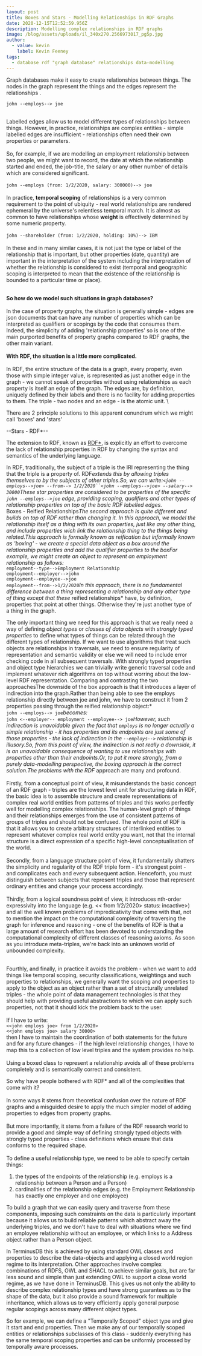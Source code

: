 ```yaml
---
layout: post
title: Boxes and Stars - Modelling Relationships in RDF Graphs
date: 2020-12-15T12:52:59.956Z
description: Modelling complex relationships in RDF graphs
image: /blog/assets/uploads/il_340x270.2566973017_pg5p.jpg
author:
  - value: kevin
    label: Kevin Feeney
tags:
  - database rdf "graph database" relationships data-modelling
---
```

Graph databases make it easy to create relationships between things. The nodes in the graph represent the things and the edges represent the relationships .

`john --employs--> joe`

\
Labelled edges allow us to model different types of relationships between things. However, in practice, relationships are complex entities - simple labelled edges are insufficient - relationships often need their own properties or parameters.\
\
So, for example, if we are modelling an employment relationship between two people, we might want to record, the date at which the relationship started and ended, the job-title, the salary or any other number of details which are considered significant.\
\
`john --employs (from: 1/2/2020, salary: 300000)--> joe`\
\
In practice, **temporal scoping** of relationships is a very common requirement to the point of ubiquity - real world relationships are rendered ephemeral by the universe's relentless temporal march. It is almost as common to have relationships whose **weight** is effectively determined by some numeric property.\
\
`john --shareholder (from: 1/2/2020, holding: 10%)--> IBM`\
\
In these and in many similar cases, it is not just the type or label of the relationship that is important, but other properties (date, quantity) are important in the interpretation of the system including the interpretation of whether the relationship is considered to exist (temporal and geographic scoping is interpreted to mean that the existence of the relationship is bounded to a particular time or place). 

\
**So how do we model such situations in graph databases?**\
\
In the case of property graphs, the situation is generally simple - edges are json documents that can have any number of properties which can be interpreted as qualifiers or scopings by the code that consumes them. Indeed, the simplicity of adding 'relationship properties' so is one of the main purported benefits of property graphs compared to RDF graphs, the other main variant.  \
\
**With RDF, the situation is a little more complicated.**\
\
In RDF, the entire structure of the data is a graph, every property, even those with simple integer value, is represented as just another edge in the graph - we cannot speak of properties without using relationships as each property is itself an edge of the graph. The edges are, by definition, uniquely defined by their labels and there is no facility for adding properties to them.  The triple - two nodes and an edge - is the atomic unit. \

There are 2 principle solutions to this apparent conundrum which we might call 'boxes' and 'stars'

--Stars - RDF*--

The extension to RDF, known as [RDF*](https://github.com/w3c/rdf-star/), is explicitly an effort to overcome the lack of relationship properties in RDF by changing the syntax and semantics of the underlying language.

In RDF, traditionally, the subject of a triple is the IRI representing the thing that the triple is a property of. RDF*extends this by allowing triples themselves to by the subjects of other triples.So, we can write:```<john --employs-->joe> --from--> 1/2/2020``<john --employs-->joe> --salary--> 30000```These star properties are considered to be properties of the specific `john --employs-->joe` edge, providing scoping, qualifiers and other types of relationship properties on top of the basic RDF labelled edges.*\
Boxes - Reified Relationships*The second approach is quite different and builds on top of RDF rather than changing it. In this approach, we model the relationship itself as a thing with its own properties, just like any other thing, and include properties wich link the relationship thing to the things being related.This approach is formally known as reification but informally known as 'boxing' - we create a special data object as a box around the relationship properties and add the qualifier properties to the boxFor example, we might create an object to represent an employment relationship as follows:*\
`employment--type-->Employment Relationship`\
`employment--employer-->john`\
`employment--employee-->joe`\
`employment--from-->1/2/2020`*In this approach, there is no fundamental difference between a thing representing a relationship and any other type of thing except that these* reified relationships* have, by definition, properties that point at other things. Otherwise they're just another type of a thing in the graph.

The only important thing we need for this approach is that we really need a way of defining *object types* or *classes of data objects* with *strongly typed properties* to define what types of things can be related through the different types of relationship. If we want to use algorithms that treat such objects are relationships in traversals, we need to ensure regularity of representation and semantic validity or else we will need to include error checking code in all subsequent traversals. With strongly typed properties and object type hierarchies we can trivially write generic traversal code and implement whatever rich algorithms on top without worring about the low-level RDF representation.  Comparing and contrasting the two approachesThe downside of the box approach is that it introduces a layer of indirection into the graph.Rather than being able to see the employs relationship directly between joe and john, we have to construct it from 2 properties passing through the reified relationship object:*\
`john --employs--> joe`*becomes:*\
`john <--employer-- employment --employee--> joe`*However, such indirection is *unavoidable* given the fact that `employs` is no longer actually a simple relationship - it has properties and its endpoints are just some of those properties - the lack of indirection in the *`--employs-->`* relationship is illusory.So, from this point of view, the indirection is not really a downside, it is an unavoidable consequence of wanting to use relationships with properties other than their endpoints.Or, to put it more strongly, from a purely data-modelling perspective, the boxing approach is the correct solution.The problems with the RDF* approach are many and profound.\
\
Firstly, from a conceptual point of view, it misunderstands the basic concept of an RDF graph - triples are the lowest level unit for structuring data in RDF, the basic idea is to assemble structure and create representations of complex real world entities from patterns of triples and this works perfectly well for modelling complex relationships. The human-level graph of things and their relationships emerges from the use of consistent patterns of groups of triples and should not be confused. The whole point of RDF is that it allows you to create arbitrary structures of interlinked entities to represent whatever complex real world entity you want, not that the internal structure is a direct expression of a specific high-level conceptualisation of the world.\
\
Secondly, from a language structure point of view, it fundamentally shatters the simplicity and regularity of the RDF triple form - it's strongest point - and complicates each and every subsequent action. Henceforth, you must distinguish between subjects that represent triples and those that represent ordinary entities and change your process accordingly.\
\
Thirdly, from a logical soundness point of view, it introduces nth-order expressivity into the language (e.g. <<<joe type Person> from 1/2/2020> status: incactive>) and all the well known problems of impredicativity that come with that, not to mention the impact on the computational complexity of traversing the graph for inference and reasoning - one of the benefits of RDF is that a large amount of research effort has been devoted to understanding the computational complexity of different classes of reasoning axioms. As soon as you introduce meta-triples, we're back into an unknown world of unbounded complexity.  

\
Fourthly, and finally, in practice it avoids the problem - when we want to add things like temporal scoping, security classifications, weightings and such properties to relationships, we generally want the scoping and properties to apply to the object as an object rather than a set of structurally unrelated triples - the whole point of data management technologies is that they should help with providing useful abstractions to which we can apply such properties, not that it should kick the problem back to the user.\
\
If I have to write:\
`<<john employs joe> from 1/2/2020>`\
`<<john employs joe> salary 30000>`\
then I have to maintain the coordination of both statements for the future and for any future changes - if the high level relationship changes, I have to map this to a collection of low level triples and the system provides no help.\
\
Using a boxed class to represent a relationship avoids all of these problems completely and is semantically correct and consistent. 

So why have people bothered with RDF* and all of the complexities that come with it?\
\
In some ways it stems from theoretical confusion over the nature of RDF graphs and a misguided desire to apply the much simpler model of adding properties to edges from property graphs.\
\
But more importantly, it stems from a failure of the RDF research world to provide a good and simple way of defining strongly typed objects with strongly typed properties - class definitions which ensure that data conforms to the required shape.\
\
To define a useful relationship type, we need to be able to specify certain things:

1. the types of the endpoints of the relationship (e.g. employs is a relationship between a Person and a Person)
2. cardinalities of the relationship edges (e.g. the Employment Relationship has exactly one employer and one employee)

To build a graph that we can easily query and traverse from these components, imposing such constraints on the data is particularly important because it allows us to build reliable patterns which abstract away the underlying triples, and we don't have to deal with situations where we find an employee relationship without an employee, or which links to a Address object rather than a Person object.

In TerminusDB this is achieved by using standard OWL classes and properties to describe the data-objects and applying a closed world region regime to its interpretation. Other approaches involve complex combinations of RDFS, OWL and SHACL to achieve similar goals, but are far less sound and simple than just extending OWL to support a close world regime, as we have done in TerminusDB. This gives us not only the ability to describe complex relationship types and have strong guarantees as to the shape of the data, but it also provide a sound framework for multiple inheritance, which allows us to very efficiently apply general purpose regular scopings across many different object types.

So for example, we can define a "Temporally Scoped" object type and give it start and end properties. Then we make any of our temporally scoped entities or relationships subclasses of this class - suddenly everything has the same temporal scoping properties and can be uniformly processed by temporally aware processes.